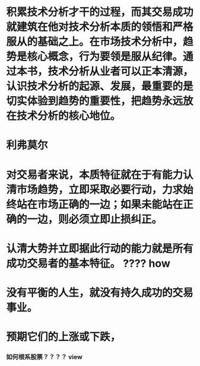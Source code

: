 # 积累技术分析才干的过程，而其交易成功就建筑在他对技术分析本质的领悟和严格服从的基础之上。在市场技术分析中，趋势是核心概念，行为要领是服从纪律。通过本书，技术分析从业者可以正本清源，认识技术分析的起源、发展，最重要的是切实体验到趋势的重要性，把趋势永远放在技术分析的核心地位。

# 利弗莫尔

# 对交易者来说，本质特征就在于有能力认清市场趋势，立即采取必要行动，力求始终站在市场正确的一边；如果未能站在正确的一边，则必须立即止损纠正。

# 认清大势并立即据此行动的能力就是所有成功交易者的基本特征。 ???? how

# 没有平衡的人生，就没有持久成功的交易事业。

# 预期它们的上涨或下跌，
### 如何根系股票？？？？ view

